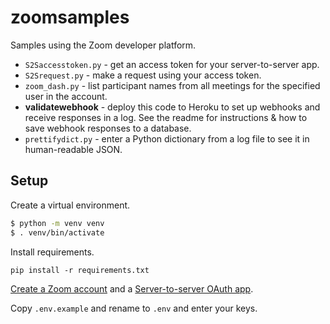 # zoomsamples
Samples using the Zoom developer platform.

* `S2Saccesstoken.py` - get an access token for your server-to-server app.
* `S2Srequest.py` - make a request using your access token.
* `zoom_dash.py` - list participant names from all meetings for the specified user in the account.
* **validatewebhook** - deploy this code to Heroku to set up webhooks and receive responses in a log. See the readme for instructions & how to save webhook responses to a database.
* `prettifydict.py` - enter a Python dictionary from a log file to see it in human-readable JSON.

## Setup

Create a virtual environment.

```bash
$ python -m venv venv
$ . venv/bin/activate
```

Install requirements.

```
pip install -r requirements.txt
```

[Create a Zoom account](https://marketplace.zoom.us/) and a [Server-to-server OAuth app](https://developers.zoom.us/docs/internal-apps/).

Copy `.env.example` and rename to `.env` and enter your keys.

